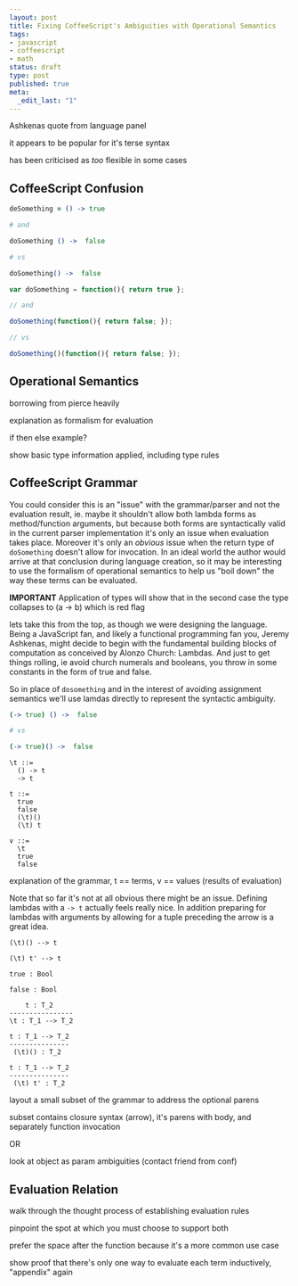 ```yaml
---
layout: post
title: Fixing CoffeeScript's Ambiguities with Operational Semantics
tags:
- javascript
- coffeescript
- math
status: draft
type: post
published: true
meta:
  _edit_last: "1"
---
```


Ashkenas quote from language panel

it appears to be popular for it's terse syntax

has been criticised as _too_ flexible in some cases

## CoffeeScript Confusion

```coffeescript
deSomething = () -> true

# and

doSomething () ->  false

# vs

doSomething() ->  false
```

```javascript
var doSomething = function(){ return true };

// and

doSomething(function(){ return false; });

// vs

doSomething()(function(){ return false; });
```

## Operational Semantics

borrowing from pierce heavily

explanation as formalism for evaluation

if then else example?

show basic type information applied, including type rules

## CoffeeScript Grammar

You could consider this is an "issue" with the grammar/parser and not the evaluation result, ie. maybe it shouldn't allow both lambda forms as method/function arguments, but because both forms are syntactically valid in the current parser implementation it's only an issue when evaluation takes place. Moreover it's only an *obvious* issue when the return type of `doSomething` doesn't allow for invocation. In an ideal world the author would arrive at that conclusion during language creation, so it may be interesting to use the formalism of operational semantics to help us "boil down" the way these terms can be evaluated.

**IMPORTANT** Application of types will show that in the second case the type collapses to (a -> b) which is red flag

lets take this from the top, as though we were designing the language. Being a JavaScript fan, and likely a functional programming fan you, Jeremy Ashkenas, might decide to begin with the fundamental building blocks of computation as conceived by Alonzo Church: Lambdas. And just to get things rolling, ie avoid church numerals and booleans, you throw in
some constants in the form of true and false.

So in place of `dosomething` and in the interest of avoiding assignment semantics
we'll use lamdas directly to represent the syntactic ambiguity.

```coffeescript
(-> true) () ->  false

# vs

(-> true)() ->  false
```

```
\t ::=
  () -> t
  -> t

t ::=
  true
  false
  (\t)()
  (\t) t

v ::=
  \t
  true
  false
```

explanation of the grammar, t == terms, v == values (results of evaluation)

Note that so far it's not at all obvious there might be an issue. Defining lambdas with a `-> t` actually feels really nice. In addition preparing for lambdas with arguments by allowing for a tuple preceding the arrow is a great idea.

```
(\t)() --> t

(\t) t' --> t
```

```
true : Bool

false : Bool

    t : T_2
----------------
\t : T_1 --> T_2

t : T_1 --> T_2
---------------
 (\t)() : T_2

t : T_1 --> T_2
---------------
 (\t) t' : T_2
```

layout a small subset of the grammar to address the optional parens

subset contains closure syntax (arrow), it's parens with body, and
separately function invocation

OR

look at object as param ambiguities (contact friend from conf)

## Evaluation Relation

walk through the thought process of establishing evaluation rules

pinpoint the spot at which you must choose to support both

prefer the space after the function because it's a more common use case

show proof that there's only one way to evaluate each term inductively, "appendix" again
